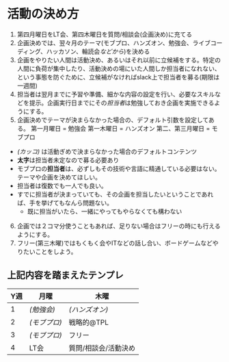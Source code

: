 # 活動の決め方

1. 第四月曜日をLT会、第四木曜日を質問/相談会(企画決め)に充てる
2. 企画決めでは、翌々月のテーマ(モブプロ、ハンズオン、勉強会、ライブコーディング、ハッカソン、輪読会*などから*)を決める
3. 企画をやりたい人間は活動決め、あるいはそれ以前に立候補をする。特定の人間に負荷が集中したり、活動決めの場にいた人間しか担当者になれない、という事態を防ぐために、立候補がなければslack上で担当者を募る(期限は一週間)
4. 担当者は翌月までに予習や準備、細かな内容の設定を行い、必要なスキルなどを提示。企画実行日までにその*担当者*は勉強しておき企画を実施できるようにする。
5. 企画決めでテーマが決まらなかった場合の、デフォルト引数を設定してある。
   第一月曜日 = 勉強会
   第一木曜日 = ハンズオン
   第二、第三月曜日 = モブプロ


- *(カッコ)* は活動ぎめで決まらなかった場合のデフォルトコンテンツ
- **太字**は担当者未定なので募る必要あり
- モブプロの**担当者**は、必ずしもその技術や言語に精通している必要はない。テーマや企画を決めてほしい。
- 担当者は復数でも一人でも良い。
- すでに担当者が決まっていても、その企画を担当したいということであれば、手を挙げてもなんら問題ない。
    - 既に担当がいたら、一緒にやってもやらなくても構わない


6. 企画では２コマ分使うこともあれば、足りない場合はフリーの時にも行えるようにする。
7. フリー(第三木曜)ではもくもく会やITなどの話し合い、ボードゲームなどやりたいことをしよう。

## 上記内容を踏まえたテンプレ
| Y週 | 月曜 | 木曜 |
| -------- | -------- | -------- |
|  1 | *(勉強会)* |*(ハンズオン)* |
|  2 | *(モブプロ)*    | 戦略的@TPL     |
|  3 | *(モブプロ)*  |  フリー    |
|  4 | LT会   | 質問/相談会/活動決め|
